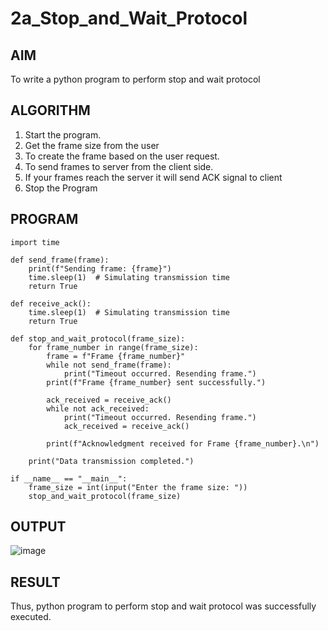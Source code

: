 # 2a_Stop_and_Wait_Protocol
## AIM 
To write a python program to perform stop and wait protocol
## ALGORITHM
1. Start the program.
2. Get the frame size from the user
3. To create the frame based on the user request.
4. To send frames to server from the client side.
5. If your frames reach the server it will send ACK signal to client
6. Stop the Program
## PROGRAM
```
import time

def send_frame(frame):
    print(f"Sending frame: {frame}")
    time.sleep(1)  # Simulating transmission time
    return True

def receive_ack():
    time.sleep(1)  # Simulating transmission time
    return True

def stop_and_wait_protocol(frame_size):
    for frame_number in range(frame_size):
        frame = f"Frame {frame_number}"
        while not send_frame(frame):
            print("Timeout occurred. Resending frame.")
        print(f"Frame {frame_number} sent successfully.")

        ack_received = receive_ack()
        while not ack_received:
            print("Timeout occurred. Resending frame.")
            ack_received = receive_ack()

        print(f"Acknowledgment received for Frame {frame_number}.\n")

    print("Data transmission completed.")

if __name__ == "__main__":
    frame_size = int(input("Enter the frame size: "))
    stop_and_wait_protocol(frame_size)
 ```   
## OUTPUT
![image](https://github.com/Saravanan2512/2a_Stop_and_Wait_Protocol/assets/144979117/e678c84d-161b-44b3-b344-c826e569c1f4)


## RESULT
Thus, python program to perform stop and wait protocol was successfully executed.
